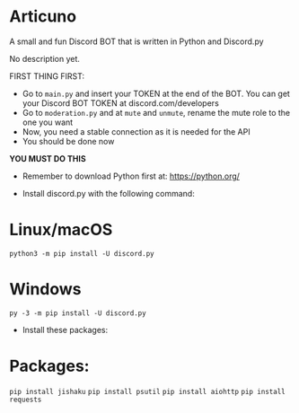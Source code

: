 # Articuno
A small and fun Discord BOT that is written in Python and Discord.py

No description yet.

FIRST THING FIRST:
- Go to ``main.py`` and insert your TOKEN at the end of the BOT. You can get your Discord BOT TOKEN at discord.com/developers
- Go to ``moderation.py`` and at ``mute`` and ``unmute``, rename the mute role to the one you want
- Now, you need a stable connection as it is needed for the API
- You should be done now


**YOU MUST DO THIS**
- Remember to download Python first at: https://python.org/

- Install discord.py with the following command:
# Linux/macOS
```python3 -m pip install -U discord.py```
# Windows
```py -3 -m pip install -U discord.py```
- Install these packages:
# Packages:
```pip install jishaku```
```pip install psutil```
```pip install aiohttp```
```pip install requests```
